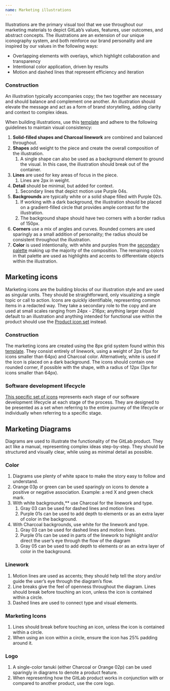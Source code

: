 ```yaml
---
name: Marketing illustrations
---
```


<figure-img alt="GitLab illustration banner sample" label="Illustration sample" src="/img/brand/marketing-illustrations.png"></figure-img>

Illustrations are the primary visual tool that we use throughout our marketing materials to depict GitLab’s values, features, user outcomes, and abstract concepts. The illustrations are an extension of our unique iconography system, and both reinforce our brand personality and are inspired by our values in the following ways:

- Overlapping elements with overlays, which highlight collaboration and transparency
- Intentional color application, driven by results
- Motion and dashed lines that represent efficiency and iteration

### Construction

An illustration typically accompanies copy; the two together are necessary and should balance and complement one another. An illustration should elevate the message and act as a form of brand storytelling, adding clarity and context to complex ideas.

When building illustrations, use this [template](https://drive.google.com/file/d/15DiL1BM9L9PeGpLuLMTl8YyUU03-Tlgw/view?usp=sharing) and adhere to the following guidelines to maintain visual consistency:

1. **Solid-filled shapes and Charcoal linework** are combined and balanced throughout.
1. **Shapes** add weight to the piece and create the overall composition of the illustration.
   1. A single shape can also be used as a background element to ground the visual. In this case, the illustration should break out of the container.
1. **Lines** are used for key areas of focus in the piece.
   1. Lines are 2px in weight.
1. **Detail** should be minimal, but added for context.
   1. Secondary lines that depict motion use Purple 04s.
1. **Backgrounds** are typically white or a solid shape filled with Purple 02s.
   1. If working with a dark background, the illustration should be placed on a gradient-filled circle that provides ample contrast for the illustration.
   1. The background shape should have two corners with a border radius of 150px.
1. **Corners** use a mix of angles and curves. Rounded corners are used sparingly as a small addition of personality; the radius should be consistent throughout the illustration.
1. **Color** is used intentionally, with white and purples from the [secondary palette](https://drive.google.com/file/d/1kCcvxYMKPkDCEFQd6imQcHhFGC14Hgte/view?usp=sharing) making up the majority of the composition. The remaining colors in that palette are used as highlights and accents to differentiate objects within the illustration.

<figure-img alt="GitLab illustration sample" label="Illustration sample" src="/img/brand/illustrations.svg" width="480"></figure-img>

## Marketing icons

Marketing icons are the building blocks of our illustration style and are used as singular units. They should be straightforward, only visualizing a single topic or call to action. Icons are quickly identifiable, representing common items in a redacted way. They take a secondary role to the copy and are used at small scales ranging from 24px - 216px; anything larger should default to an illustration and anything intended for functional use within the product should use the [Product icon set](/product-foundations/iconography) instead.

### Construction

The marketing icons are created using the 8px grid system found within this [template](https://drive.google.com/file/d/1V-FdsDeYcx_yPBMI9cjWclWAz_TPYqFU/view?usp=sharing). They consist entirely of linework, using a weight of 2px (1px for icons smaller than 64px) and Charcoal color. Alternatively, white is used if the icon is placed on a dark background. The icons should contain one rounded corner, if possible with the shape, with a radius of 12px (3px for icons smaller than 64px).

### Software development lifecycle

[This specific set of icons](https://drive.google.com/drive/folders/1AkJxuyB8kIGvV7e0dH6sbq5alLshuG-i?usp=sharing) represents each stage of our software development lifecycle at each stage of the process. They are designed to be presented as a set when referring to the entire journey of the lifecycle or individually when referring to a specific stage.

<figure-img alt="10 icons, one for each development stage" label="Software development lifecycle icon set" src="/img/brand/sdlc-icon-set.svg"></figure-img>

## Marketing Diagrams
Diagrams are used to illustrate the functionality of the GitLab product. They act like a manual, representing complex ideas step-by-step. They should be structured and visually clear, while using as minimal detail as possible. 

### Color

1. Diagrams use plenty of white space to make the story easy to follow and understand.
1. Orange 03p or green can be used sparingly on icons to denote a positive or negative association. Example: a red X and green check mark.
1. With white backgrounds,** use Charcoal for the linework and type.
   1. Gray 03 can be used for dashed lines and motion lines
   1. Purple 01s can be used to add depth to elements or as an extra layer of color in the background.
1. With Charcoal backgrounds, use white for the linework and type.
   1. Gray 03 can be used for dashed lines and motion lines.
   1. Purple 01s can be used in parts of the linework to highlight and/or direct the user’s eye through the flow of the diagram
   1. Gray 05 can be used to add depth to elements or as an extra layer of color in the background.

### Linework

1. Motion lines are used as accents; they should help tell the story and/or guide the user’s eye through the diagram’s flow.
1. Line breaks give the feel of openness throughout the diagram. Lines should break before touching an icon, unless the icon is contained within a circle.
1. Dashed lines are used to connect type and visual elements.

### Marketing Icons

1. Lines should break before touching an icon, unless the icon is contained within a circle.
1. When using an icon within a circle, ensure the icon has 25% padding around it. 

### Logo

1. A single-color tanuki (either Charcoal or Orange 02p) can be used sparingly in diagrams to denote a product feature.
1. When representing how the GitLab product works in conjunction with or compared to another product, use the core logo. 

<figure-img alt="GitLab diagram sample" label="Diagram sample" src="/img/brand/diagram.svg" width="480"></figure-img>
